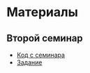 # Материалы

## Второй семинар

+ [Код с семинара](https://github.com/n-popov/dasr-2022/blob/master/second)
+ [Задание](https://n-popov.github.io/work/seminars/dasr/second_hw.html)
